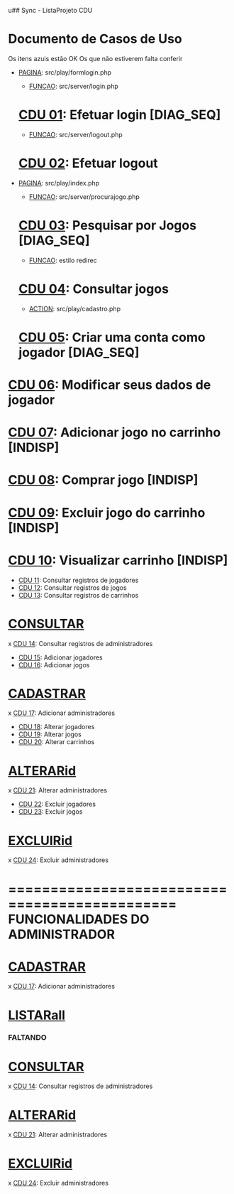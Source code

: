 u## Sync - ListaProjeto CDU

# Documento de Casos de Uso
Os itens azuis estão OK
Os que não estiverem falta conferir


 - [PAGINA](#pagina): src/play/formlogin.php  
    - [FUNCAO](#pagina): src/server/login.php
    # [CDU 01](#CDU-01): Efetuar login [DIAG_SEQ]
    
    - [FUNCAO](#pagina): src/server/logout.php
    # [CDU 02](#CDU-02): Efetuar logout 


- [PAGINA](#pagina): src/play/index.php
    - [FUNCAO](#pagina): src/server/procurajogo.php
    # [CDU 03](#CDU-03): Pesquisar por Jogos [DIAG_SEQ]

    - [FUNCAO](#pagina): estilo redirec
    # [CDU 04](#CDU-04): Consultar jogos

    - [ACTION](#action): src/play/cadastro.php
    # [CDU 05](#CDU-05): Criar uma conta como jogador [DIAG_SEQ]



 # [CDU 06](#CDU-06): Modificar seus dados de jogador 
 # [CDU 07](#CDU-07): Adicionar jogo no carrinho [INDISP]
 # [CDU 08](#CDU-08): Comprar jogo [INDISP]
 # [CDU 09](#CDU-09): Excluir jogo do carrinho [INDISP]
 # [CDU 10](#CDU-10): Visualizar carrinho [INDISP]



 - [CDU 11](#CDU-11): Consultar registros de jogadores
 - [CDU 12](#CDU-12): Consultar registros de jogos
 - [CDU 13](#CDU-13): Consultar registros de carrinhos

 # [CONSULTAR](#3)
 x [CDU 14](#CDU-14): Consultar registros de administradores 

 - [CDU 15](#CDU-15): Adicionar jogadores
 - [CDU 16](#CDU-16): Adicionar jogos
 
 # [CADASTRAR](#1) 
 x [CDU 17](#CDU-17): Adicionar administradores

 - [CDU 18](#CDU-18): Alterar jogadores
 - [CDU 19](#CDU-19): Alterar jogos
 - [CDU 20](#CDU-20): Alterar carrinhos

 # [ALTERARid](#4)
 x [CDU 21](#CDU-21): Alterar administradores 

 - [CDU 22](#CDU-22): Excluir jogadores
 - [CDU 23](#CDU-23): Excluir jogos

 # [EXCLUIRid](#5)
 x [CDU 24](#CDU-24): Excluir administradores 



==============================================
        FUNCIONALIDADES DO ADMINISTRADOR
==============================================

 # [CADASTRAR](#1) 
 x [CDU 17](#CDU-17): Adicionar administradores

 # [LISTARall](#2) 
 ### FALTANDO ###

 # [CONSULTAR](#3)
 x [CDU 14](#CDU-14): Consultar registros de administradores 

 # [ALTERARid](#4)
 x [CDU 21](#CDU-21): Alterar administradores 

 # [EXCLUIRid](#5)
 x [CDU 24](#CDU-24): Excluir administradores 